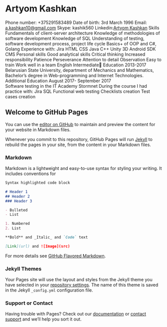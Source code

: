 # Artyom Kashkan

Phone number: +375291583489
Date of birth: 3rd March 1996
Email: a.kashkan10@gmail.com
Skype: kashik560
Linkedin:[Artyom Kashkan](https://www.linkedin.com/in/artyom-kashkan-591489150/)
Skills
Fundamentals of client-server architecture
Knowledge of methodologies of software development
Knowledge of SQL
Understanding of testing, software development process, project life cycle
Basics+ of OOP and C#, Golang
Experience with: 
Jira
HTML
CSS
Java
C++
Unity 3D
Android SDK
CMS
Personal skills
Good analytical skills 
Critical thinking
Increased responsibility
Patience
Perseverance
Attention to detail
Observation
Easy to train
Work well in a team
English
Intermediate
Education
2013-2017
Belarusian State University, department of Mechanics and Mathematics, Bachelor’s degree in Web-programming and Internet Technologies.
Additional Education
August 2017-
September 2017    
Software testing in the IT Academy Stormnet
During the course I had practice with:
Jira
SQL
Functional web testing
Checklists creation
Test cases creation

## Welcome to GitHub Pages

You can use the [editor on GitHub](https://github.com/kashkan10/kashkan10.github.io/edit/master/index.md) to maintain and preview the content for your website in Markdown files.

Whenever you commit to this repository, GitHub Pages will run [Jekyll](https://jekyllrb.com/) to rebuild the pages in your site, from the content in your Markdown files.

### Markdown

Markdown is a lightweight and easy-to-use syntax for styling your writing. It includes conventions for

```markdown
Syntax highlighted code block

# Header 1
## Header 2
### Header 3

- Bulleted
- List

1. Numbered
2. List

**Bold** and _Italic_ and `Code` text

[Link](url) and ![Image](src)
```

For more details see [GitHub Flavored Markdown](https://guides.github.com/features/mastering-markdown/).

### Jekyll Themes

Your Pages site will use the layout and styles from the Jekyll theme you have selected in your [repository settings](https://github.com/kashkan10/kashkan10.github.io/settings). The name of this theme is saved in the Jekyll `_config.yml` configuration file.

### Support or Contact

Having trouble with Pages? Check out our [documentation](https://help.github.com/categories/github-pages-basics/) or [contact support](https://github.com/contact) and we’ll help you sort it out.
